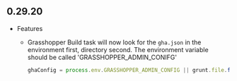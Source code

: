 ## 0.29.20

* Features
  * Grasshopper Build task will now look for the `gha.json` in the environment first, directory second. The environment variable should be called 'GRASSHOPPER_ADMIN_CONIFG'

    ```javascript
    ghaConfig = process.env.GRASSHOPPER_ADMIN_CONFIG || grunt.file.findup('gha.json', {nocase: true}),
    ```
